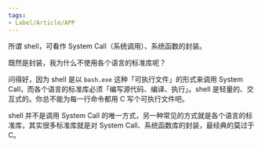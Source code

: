 ```yaml
---
tags:
- Label/Article/APP
---
```


所谓 shell，可看作 System Call（系统调用）、系统函数的封装。

既然是封装，我为什么不使用各个语言的标准库呢？

问得好，因为 shell 是以 `bash.exe` 这种「可执行文件」的形式来调用 System Call，而各个语言的标准库必须「编写源代码、编译、执行」。shell 是轻量的、交互式的。你总不能为每一行命令都用 C 写个可执行文件吧。

shell 并不是调用 System Call 的唯一方式，另一种常见的方式就是各个语言的标准库，其实很多标准库就是对 System Call、系统函数库的封装，最经典的莫过于 C。
